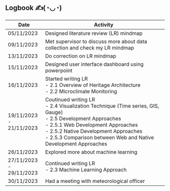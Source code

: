 ## Logbook ✍️(◔◡◔)

|     Date   |  Activity |
| ---------- |  -------- | 
| 05/11/2023 | Designed literature review (LR) mindmap |
| 09/11/2023 | Met supervisor to discuss more about data collection and check my LR mindmap |
| 13/11/2023 | Do correction on LR mindmap |
| 15/11/2023 | Designed user interface dashboard using powerpoint |
| 16/11/2023 | Started writing LR<br> - 2.1 Overview of Heritage Architecture <br> - 2.2 Microclimate Monitoring |
| 19/11/2023 -<br> 21/11/2023| Coutinued writing LR<br> - 2.4 Visualization Technique (Time series, GIS, Gauge) <br> - 2.5 Development Approaches <br>- 2.5.1 Web Development Approaches <br> - 2.5.2 Native Development Approaches <br> - 2.5.3 Comparison between Web and Native Development Approaches <br> |
| 26/11/2023 | Explored more about machine learning |
| 27/11/2023 -<br> 29/11/2023| Continued writing LR<br> - 2.3 Machine Learning Approach |
| 30/11/2023| Had a meeting with meteorological officer |
